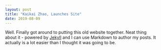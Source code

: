 ```yaml
---
layout: post
title: "Kaikai Zhao, Launches Site"
date: 2019-08-09
---
```


Well. Finally got around to putting this old website together. Neat thing about it - powered by [Jekyll](http://jekyllrb.com) and I can use Markdown to author my posts. It actually is a lot easier than I thought it was going to be.
